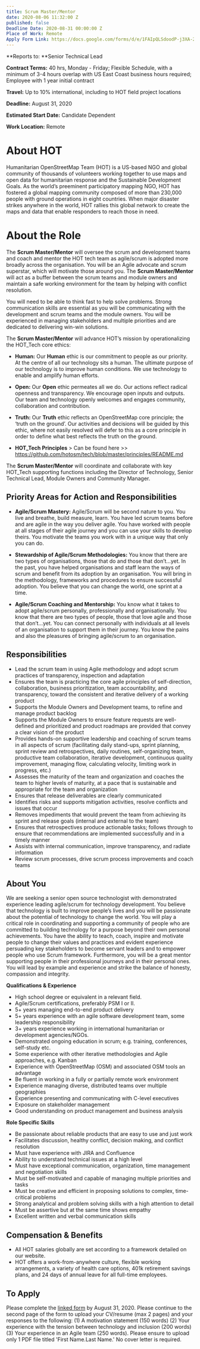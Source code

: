 ```yaml
---
title: Scrum Master/Mentor
date: 2020-08-06 11:32:00 Z
published: false
Deadline Date: 2020-08-31 00:00:00 Z
Place of Work: Remote
Apply Form Link: https://docs.google.com/forms/d/e/1FAIpQLSdoodP-j3XA-2DNeb11KWcir5AnsA85RQkzsga6h_ndIEf0Dw/viewform?usp=sf_link
---
```


**Reports to: **Senior Technical Lead

**Contract Terms:** 40 hrs, Monday - Friday; Flexible Schedule, with a minimum of 3-4 hours overlap with US East Coast business hours required; Employee with 1 year initial contract

**Travel:** Up to 10% international, including to HOT field project locations

**Deadline:** August 31, 2020

**Estimated Start Date:** Candidate Dependent 

**Work Location:** Remote

# About HOT
Humanitarian OpenStreetMap Team (HOT) is a US-based NGO and global community of thousands of volunteers working together to use maps and open data for humanitarian response and the Sustainable Development Goals. As the world’s preeminent participatory mapping NGO, HOT has fostered a global mapping community composed of more than 230,000 people with ground operations in eight countries. When major disaster strikes anywhere in the world, HOT rallies this global network to create the maps and data that enable responders to reach those in need.

# About the Role
The **Scrum Master/Mentor** will oversee the scrum and development teams and coach and mentor the HOT tech team as agile/scrum is adopted more broadly across the organisation. You will be an Agile advocate and scrum superstar, which will motivate those around you. The **Scrum Master/Mentor** will act as a buffer between the scrum teams and module owners and maintain a safe working environment for the team by helping with conflict resolution.

You will need to be able to think fast to help solve problems. Strong communication skills are essential as you will be communicating with the development and scrum teams and the module owners. You will be experienced in managing stakeholders and multiple priorities and are dedicated to delivering win-win solutions. 

The **Scrum Master/Mentor** will advance HOT’s mission by operationalizing the HOT_Tech core ethics:

* **Human:** Our **Human** ethic is our commitment to people as our priority. At the centre of all our technology sits a human. The ultimate purpose of our technology is to improve human conditions. We use technology to enable and amplify human efforts. 

* **Open:** Our **Open** ethic permeates all we do. Our actions  reflect radical openness and transparency. We encourage open inputs and outputs. Our team and technology openly welcomes and engages community, collaboration and contribution.

* **Truth:** Our **Truth** ethic reflects an OpenStreetMap core principle; the ‘truth on the ground’. Our activities and decisions will be guided by this ethic, where not easily resolved will defer to this as a core principle in order to define what best reflects the truth on the ground.

* **HOT_Tech Principles** > Can be found here >> https://github.com/hotosm/tech/blob/master/principles/README.md 

The **Scrum Master/Mentor** will coordinate and collaborate with key HOT_Tech supporting functions including the Director of Technology, Senior Technical Lead, Module Owners and Community Manager.
 
## Priority Areas for Action and Responsibilities

* **Agile/Scrum Mastery:** Agile/Scrum will be second nature to you. You live and breathe, build measure, learn.  You have led scrum teams before and are agile in the way you deliver agile. You have worked with people at all stages of their agile journey and you can use your skills to develop theirs. You motivate the teams you work with in a unique way that only you can do. 

* **Stewardship of Agile/Scrum Methodologies:** You know that there are two types of organisations, those that do and those that don’t...yet. In the past, you have helped organisations and staff learn the ways of scrum and benefit from its adoption by an organisation. You will bring in the methodology, frameworks and procedures to ensure successful adoption. You believe that you can change the world, one sprint at a time. 

* **Agile/Scrum Coaching and Mentorship:** You know what it takes to adopt agile/scrum personally, professionally and organisationally. You know that there are two types of people, those that love agile and those that don’t...yet. You can connect personally with individuals at all levels of an organisation to support them in their journey. You know the pains and also the pleasures of bringing agile/scrum to an organisation. 
 
## Responsibilities

* Lead the scrum team in using Agile methodology and adopt scrum practices of transparency, inspection and adaptation
* Ensures the team is practicing the core agile principles of self-direction, collaboration, business prioritization, team accountability, and transparency, toward the consistent and iterative delivery of a working product
* Supports the Module Owners and Development teams, to refine and manage product backlog
* Supports the Module Owners to ensure feature requests are well-defined and prioritized and product roadmaps are provided that convey a clear vision of the product
* Provides hands-on supportive leadership and coaching of scrum teams in all aspects of scrum (facilitating daily stand-ups, sprint planning, sprint review and retrospectives, daily routines, self-organizing team, productive team collaboration, iterative development, continuous quality improvement, managing flow, calculating velocity, limiting work in progress, etc.)
* Assesses the maturity of the team and organization and coaches the team to higher levels of maturity, at a pace that is sustainable and appropriate for the team and organization
* Ensures that release deliverables are clearly communicated
* Identifies risks and supports mitigation activities, resolve conflicts and issues that occur
* Removes impediments that would prevent the team from achieving its sprint and release goals (internal and external to the team)
* Ensures that retrospectives produce actionable tasks; follows through to ensure that recommendations are implemented successfully and in a timely manner
* Assists with internal communication, improve transparency, and radiate information
* Review scrum processes, drive scrum process improvements and coach teams

## About You

We are seeking a senior open source technologist with demonstrated experience leading agile/scrum for technology development. You believe that technology is built to improve people’s lives and you will be passionate about the potential of technology to change the world. You will play a critical role in coordinating and supporting a community of people who are committed to building technology for a purpose beyond their own personal achievements. You have the ability to teach, coach, inspire and motivate people to change their values and practices and evident experience persuading key stakeholders to become servant leaders and to empower people who use Scrum framework. Furthermore, you will be a great mentor supporting people in their professional journeys and in their personal ones. You will lead by example and experience and strike the balance of honesty, compassion and integrity.

**Qualifications & Experience**

* High school degree or equivalent in a relevant field. 
* Agile/Scrum certifications, preferably PSM I or II. 
* 5+ years managing end-to-end product delivery
* 5+ years experience with an agile software development team, some leadership responsibility
* 3+ years experience working in international humanitarian or development agencies/NGOs.
* Demonstrated ongoing education in scrum; e.g. training, conferences, self-study etc.
* Some experience with other iterative methodologies and Agile approaches, e.g. Kanban 
* Experience with OpenStreetMap (OSM) and associated OSM tools an advantage
* Be fluent in working in a fully or partially remote work environment
* Experience managing diverse, distributed teams over multiple geographies
* Experience presenting and communicating with C-level executives
* Exposure on stakeholder management
* Good understanding on product management and business analysis
 
**Role Specific Skills**

* Be passionate about reliable products that are easy to use and just work
* Facilitates discussion, healthy conflict, decision making, and conflict resolution
* Must have experience with JIRA and Confluence
* Ability to understand technical issues at a high level
* Must have exceptional communication, organization, time management and negotiation skills
* Must be self-motivated and capable of managing multiple priorities and tasks
* Must be creative and efficient in proposing solutions to complex, time-critical problems
* Strong analytical and problem solving skills with a high attention to detail
* Must be assertive but at the same time shows empathy
* Excellent written and verbal communication skills

## Compensation & Benefits

* All HOT salaries globally are set according to a framework detailed on our website.
* HOT offers a work-from-anywhere culture, flexible working arrangements, a variety of health care options, 401k retirement savings plans, and 24 days of annual leave for all full-time employees.

## To Apply

Please complete the [linked form](https://docs.google.com/forms/d/e/1FAIpQLSdoodP-j3XA-2DNeb11KWcir5AnsA85RQkzsga6h_ndIEf0Dw/viewform?usp=sf_link) by August 31, 2020. Please continue to the second page of the form to upload your CV/resume (max 2 pages) and your responses to the following: (1) A motivation statement (150 words) (2) Your experience with the tension between technology and inclusion (200 words) (3) Your experience in an Agile team (250 words). Please ensure to upload only 1 PDF file titled 'First Name.Last Name.' No cover letter is required. 
